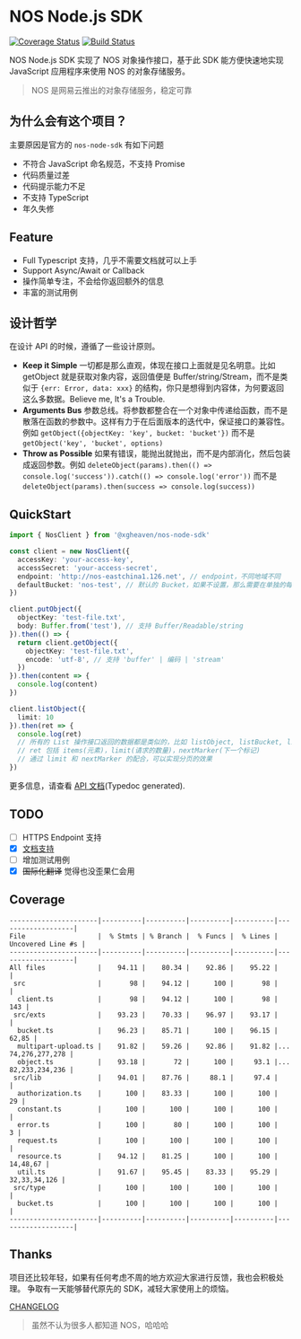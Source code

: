 # NOS Node.js SDK

[![Coverage Status](https://coveralls.io/repos/github/XGHeaven/nos-node-sdk/badge.svg?branch=master)](https://coveralls.io/github/XGHeaven/nos-node-sdk?branch=master)
[![Build Status](https://travis-ci.org/XGHeaven/nos-node-sdk.svg?branch=master)](https://travis-ci.org/XGHeaven/nos-node-sdk)

NOS Node.js SDK 实现了 NOS 对象操作接口，基于此 SDK 能方便快速地实现 JavaScript 应用程序来使用 NOS 的对象存储服务。

> NOS 是网易云推出的对象存储服务，稳定可靠

## 为什么会有这个项目？

主要原因是官方的 `nos-node-sdk` 有如下问题

- 不符合 JavaScript 命名规范，不支持 Promise
- 代码质量过差
- 代码提示能力不足
- 不支持 TypeScript
- 年久失修

## Feature

- Full Typescript 支持，几乎不需要文档就可以上手
- Support Async/Await or Callback
- 操作简单专注，不会给你返回额外的信息
- 丰富的测试用例

## 设计哲学

在设计 API 的时候，遵循了一些设计原则。

- **Keep it Simple** 一切都是那么直观，体现在接口上面就是见名明意。比如 getObject 就是获取对象内容，返回值便是 Buffer/string/Stream，而不是类似于 `{err: Error, data: xxx}` 的结构，你只是想得到内容体，为何要返回这么多数据。Believe me, It's a Trouble.
- **Arguments Bus** 参数总线。将参数都整合在一个对象中传递给函数，而不是散落在函数的参数中。这样有力于在后面版本的迭代中，保证接口的兼容性。例如 `getObject({objectKey: 'key', bucket: 'bucket'})` 而不是 `getObject('key', 'bucket', options)`
- **Throw as Possible** 如果有错误，能抛出就抛出，而不是内部消化，然后包装成返回参数。例如 `deleteObject(params).then(() => console.log('success')).catch(() => console.log('error'))` 而不是 `deleteObject(params).then(success => console.log(success))`

## QuickStart

```typescript
import { NosClient } from '@xgheaven/nos-node-sdk'

const client = new NosClient({
  accessKey: 'your-access-key',
  accessSecret: 'your-access-secret',
  endpoint: 'http://nos-eastchina1.126.net', // endpoint，不同地域不同
  defaultBucket: 'nos-test', // 默认的 Bucket，如果不设置，那么需要在单独的每次请求中进行设置
})

client.putObject({
  objectKey: 'test-file.txt',
  body: Buffer.from('test'), // 支持 Buffer/Readable/string
}).then(() => {
  return client.getObject({
    objectKey: 'test-file.txt',
    encode: 'utf-8', // 支持 'buffer' | 编码 | 'stream'
  })
}).then(content => {
  console.log(content)
})

client.listObject({
  limit: 10
}).then(ret => {
  console.log(ret)
  // 所有的 List 操作接口返回的数据都是类似的，比如 listObject, listBucket, listParts, listMultipart
  // ret 包括 items(元素)，limit(请求的数量)，nextMarker(下一个标记)
  // 通过 limit 和 nextMarker 的配合，可以实现分页的效果
})
```

更多信息，请查看 [API 文档](http://nos-node-sdk.xgheaven.com)(Typedoc generated).

## TODO

- [ ] HTTPS Endpoint 支持
- [x] [文档支持](http://nos-node-sdk.xgheaven.com)
- [ ] 增加测试用例
- [x] ~~国际化翻译~~ 觉得也没歪果仁会用

## Coverage

```
----------------------|----------|----------|----------|----------|-------------------|
File                  |  % Stmts | % Branch |  % Funcs |  % Lines | Uncovered Line #s |
----------------------|----------|----------|----------|----------|-------------------|
All files             |    94.11 |    80.34 |    92.86 |    95.22 |                   |
 src                  |       98 |    94.12 |      100 |       98 |                   |
  client.ts           |       98 |    94.12 |      100 |       98 |               143 |
 src/exts             |    93.23 |    70.33 |    96.97 |    93.17 |                   |
  bucket.ts           |    96.23 |    85.71 |      100 |    96.15 |             62,85 |
  multipart-upload.ts |    91.82 |    59.26 |    92.86 |    91.82 |... 74,276,277,278 |
  object.ts           |    93.18 |       72 |      100 |     93.1 |... 82,233,234,236 |
 src/lib              |    94.01 |    87.76 |     88.1 |     97.4 |                   |
  authorization.ts    |      100 |    83.33 |      100 |      100 |                29 |
  constant.ts         |      100 |      100 |      100 |      100 |                   |
  error.ts            |      100 |       80 |      100 |      100 |                 3 |
  request.ts          |      100 |      100 |      100 |      100 |                   |
  resource.ts         |    94.12 |    81.25 |      100 |      100 |          14,48,67 |
  util.ts             |    91.67 |    95.45 |    83.33 |    95.29 |      32,33,34,126 |
 src/type             |      100 |      100 |      100 |      100 |                   |
  bucket.ts           |      100 |      100 |      100 |      100 |                   |
----------------------|----------|----------|----------|----------|-------------------|
```

## Thanks

项目还比较年轻，如果有任何考虑不周的地方欢迎大家进行反馈，我也会积极处理。
争取有一天能够替代原先的 SDK，减轻大家使用上的烦恼。

[CHANGELOG](./CHANGELOG.md)

> 虽然不认为很多人都知道 NOS，哈哈哈
